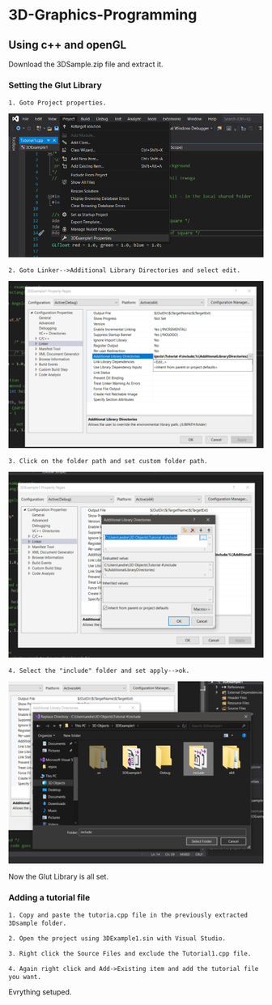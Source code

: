 # 3D-Graphics-Programming

## Using c++ and openGL

Download the 3DSample.zip file and extract it.

### Setting the Glut Library

```
1. Goto Project properties.
```
<img src = "https://github.com/ANDREWDESILVASL/3D-Graphics-Programming/blob/master/Setup/Screenshots/Screenshot%20(89).png">

```
2. Goto Linker-->Additional Library Directories and select edit.
```
<img src = "https://github.com/ANDREWDESILVASL/3D-Graphics-Programming/blob/master/Setup/Screenshots/Screenshot%20(86).png">

```
3. Click on the folder path and set custom folder path.
```
<img src = "https://github.com/ANDREWDESILVASL/3D-Graphics-Programming/blob/master/Setup/Screenshots/Screenshot%20(87).png">

```
4. Select the "include" folder and set apply-->ok. 
```
<img src = "https://github.com/ANDREWDESILVASL/3D-Graphics-Programming/blob/master/Setup/Screenshots/Screenshot%20(88).png">

Now the Glut Library is all set.

### Adding a tutorial file

```
1. Copy and paste the tutoria.cpp file in the previously extracted 3Dsample folder.
```

```
2. Open the project using 3DExample1.sin with Visual Studio.
```

```
3. Right click the Source Files and exclude the Tutorial1.cpp file.
```

```
4. Again right click and Add->Existing item and add the tutorial file you want.
```

Evrything setuped. 
